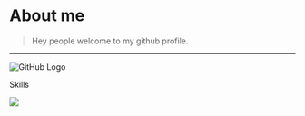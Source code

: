 # About me
> Hey people welcome to my github profile.
<hr>

![GitHub Logo](/images/logo.png)

Skills

![](https://img.shields.io/badge/<WT>-<WORD_ON_RIGHT>-informational?style=flat&logo=<LOGO_NAME>&logoColor=white&color=2bbc8a)
